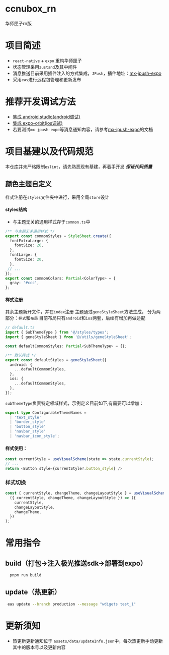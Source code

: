 # ccnubox_rn
华师匣子rn版

# 项目简述
- `react-native` + `expo` 重构华师匣子
- 状态管理采用`zustand`及其中间件
- 消息推送目前采用插件注入的方式集成，`JPush`，插件地址：[mx-jpush-expo](https://github.com/konodioda727/JPush-Expo)
- 采用`eas`进行远程包管理和更新发布

# 推荐开发调试方法
- [集成 android studio(android调试)](https://docs.expo.dev/workflow/android-studio-emulator/)
- [集成 expo-orbit(ios调试)](https://docs.expo.dev/workflow/ios-simulator/)
- 若要测试`mx-jpush-expo`等消息通知内容，请参考[mx-jpush-expo](https://github.com/konodioda727/JPush-Expo)的文档

# 项目基建以及代码规范
本仓库并未严格限制`eslint`，请先熟悉现有基建，再着手开发
***保证代码质量***

## 颜色主题自定义
样式注册在`styles`文件夹中进行，采用全局`store`设计
#### styles结构
- 与主题无关的通用样式存于`common.ts`中
```ts
/** 与主题无关通用样式 */
export const commonStyles = StyleSheet.create({
  fontExtraLarge: {
    fontSize: 26,
  },
  fontLarge: {
    fontSize: 20,
  },
 // ...
});
export const commonColors: Partial<ColorType> = {
  gray: '#ccc',
};
```

#### 样式注册
其余主题新开文件，并在`index`注册
主题通过`geneStyleSheet`方法生成， 分为两部分：`样式`和`布局`
目前布局只有`android`和`ios`两套，后续有增加再做适配
```ts
// default.ts
import { SubThemeType } from '@/styles/types';
import { geneStyleSheet } from '@/utils/geneStyleSheet';

const defaultCommonStyles: Partial<SubThemeType> = {};

/** 默认样式 */
export const defaultStyles = geneStyleSheet({
  android: {
    ...defaultCommonStyles,
  },
  ios: {
    ...defaultCommonStyles,
  },
});
```
`subThemeType`负责特定领域样式，示例定义目前如下,有需要可以增加：
```ts
export type ConfigurableThemeNames =
  | 'text_style'
  | 'border_style'
  | 'button_style'
  | 'navbar_style'
  | 'navbar_icon_style';
```
#### 样式使用：
```ts
const currentStyle = useVisualScheme(state => state.currentStyle);
// ...
return <Button style={currentStyle?.button_style} />
```

### 样式切换
```ts
const { currentStyle, changeTheme, changeLayoutStyle } = useVisualScheme(
  ({ currentStyle, changeTheme, changeLayoutStyle }) => ({
    currentStyle,
    changeLayoutStyle,
    changeTheme,
  })
);
```

# 常用指令

## build（打包->注入极光推送sdk->部署到expo）
```bash
  pnpm run build
```

## update（热更新）
```bash
 eas update --branch production --message "wdigets test_1"
```

# 更新须知
- 热更新更新通知位于 `assets/data/updateInfo.json`中，每次热更新手动更新其中的版本号以及更新内容
